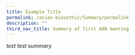 ```yaml
---
title: Example Title
permalink: /asian-biosethic/Summary/permalink
description: ""
third_nav_title: Summary of first ABN meeting
---
```

*test test summary*